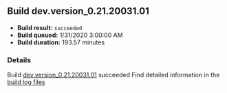 ## Build dev.version_0.21.20031.01
- **Build result:** `succeeded`
- **Build queued:** 1/31/2020 3:00:00 AM
- **Build duration:** 193.57 minutes
### Details
Build [dev.version_0.21.20031.01](https://winappstudio.visualstudio.com/web/build.aspx?pcguid=a4ef43be-68ce-4195-a619-079b4d9834c2&builduri=vstfs%3a%2f%2f%2fBuild%2fBuild%2f32781) succeeded
Find detailed information in the [build log files]()
